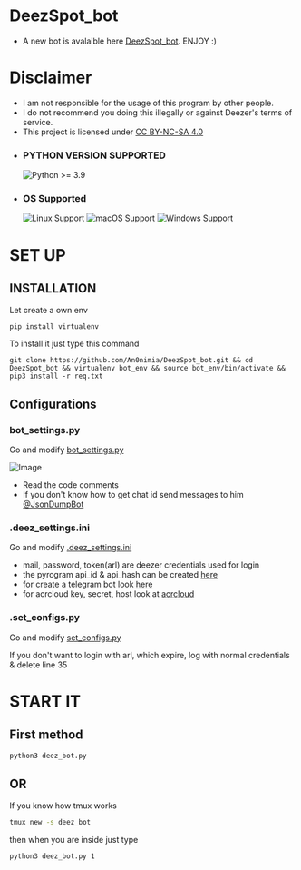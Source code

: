 # DeezSpot_bot
- A new bot is avalaible here [DeezSpot_bot](https://t.me/DeezSpot_bot). ENJOY :)

# Disclaimer

- I am not responsible for the usage of this program by other people.
- I do not recommend you doing this illegally or against Deezer's terms of service.
- This project is licensed under [CC BY-NC-SA 4.0](https://creativecommons.org/licenses/by-nc-sa/4.0/)

* ### PYTHON VERSION SUPPORTED ###
	![Python >= 3.9](https://img.shields.io/badge/python-v%3E=3.9-blue)

* ### OS Supported ###
	![Linux Support](https://img.shields.io/badge/Linux-Support-brightgreen.svg)
	![macOS Support](https://img.shields.io/badge/macOS-Support-brightgreen.svg)
	![Windows Support](https://img.shields.io/badge/Windows-Support-brightgreen.svg)

# SET UP

## INSTALLATION

Let create a own env

    pip install virtualenv

To install it just type this command

    git clone https://github.com/An0nimia/DeezSpot_bot.git && cd DeezSpot_bot && virtualenv bot_env && source bot_env/bin/activate && pip3 install -r req.txt

## Configurations

  ### bot_settings.py

  Go and modify [bot_settings.py](https://github.com/An0nimia/DeezSpot_bot/blob/master/configs/bot_settings.py)

  ![Image](https://github.com/An0nimia/DeezSpot_bot/blob/master/photos/screen_1.png)

  - Read the code comments
  - If you don't know how to get chat id send messages to him [@JsonDumpBot](https://t.me/JsonDumpBot)

  ### .deez_settings.ini


  Go and modify [.deez_settings.ini](https://github.com/An0nimia/DeezSpot_bot/blob/master/.deez_settings.ini)

  - mail, password, token(arl) are deezer credentials used for login
  - the pyrogram api_id & api_hash can be created [here](https://my.telegram.org/auth?to=apps)
  - for create a telegram bot look [here](https://t.me/BotFather)
  - for acrcloud key, secret, host look at [acrcloud](https://docs.acrcloud.com/tutorials/recognize-music)

  ### .set_configs.py
  
  Go and modify [set_configs.py](https://github.com/An0nimia/DeezSpot_bot/blob/master/configs/set_configs.py)
  
  If you don't want to login with arl, which expire, log with normal credentials & delete line 35

# START IT

## First method

```bash
python3 deez_bot.py
```

## OR

If you know how tmux works

```bash
tmux new -s deez_bot
```

then when you are inside just type

```bash
python3 deez_bot.py 1
```
